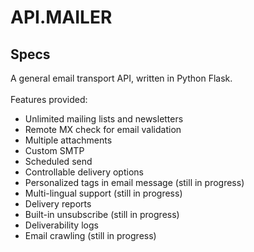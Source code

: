 # API.MAILER

## Specs

A general email transport API, written in Python Flask.
<br/>
<br/>
Features provided:
</br>

<ul>
    <li>
        Unlimited mailing lists and newsletters
    </li>
    <li>
        Remote MX check for email validation
    </li>
    <li>
        Multiple attachments
    </li>
    <li>
        Custom SMTP
    </li>
    <li>
        Scheduled send
    </li>
    <li>
        Controllable delivery options
    </li>
    <li>
        Personalized tags in email message (still in progress)
    </li>
    <li>
        Multi-lingual support (still in progress)
    </li>
    <li>
        Delivery reports
    </li>
    <li>
        Built-in unsubscribe (still in progress)
    </li>
    <li>
        Deliverability logs
    </li>
    <li>
        Email crawling (still in progress)
    </li>
</ul>
